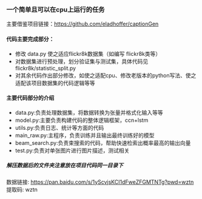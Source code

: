 ### 一个简单且可以在cpu上运行的任务
主要借鉴项目链接：https://github.com/eladhoffer/captionGen
#### 代码主要完成部分：
* 修改 data.py 使之适应flickr8k数据集（如编写 flickr8k类等）
* 对数据集进行预处理，划分验证集与测试集，具体代码见 flickr8k/statistic_split.py
* 对其余代码作出部分修改，如使之适配cpu、修改老版本的python写法、使之适配该项目数据集的代码逻辑等等

#### 主要代码部分的介绍
* data.py:负责处理数据集，将数据转换为张量并格式化输入等等
* model.py:主要负责构建代码的整体逻辑框架，ccn+lstm
* utils.py:负责日志、统计等方面的代码
* main_raw.py:主程序，负责训练并且输出最终训练好的模型
* beam_search.py:负责束搜索的代码，帮助快速检索出概率最高的输出向量
* test.py:负责对单张图片进行图片描述，测试相关

##### 解压数据后的文件夹注意放在项目代码同一目录下
数据链接: https://pan.baidu.com/s/1yScvjsKCI1dFweZFGMTNTg?pwd=wztn 提取码: wztn 

